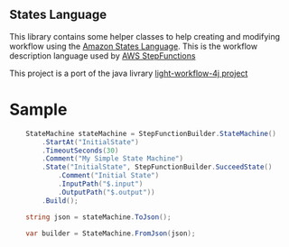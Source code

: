 ## States Language

This library contains some helper classes to help creating and modifying workflow using the [Amazon States Language](https://states-language.net/spec.html).
This is the workflow description language used by [AWS StepFunctions](https://aws.amazon.com/step-functions)

This project is a port of the java livrary [light-workflow-4j project](https://github.com/networknt/light-workflow-4j)

 
# Sample

```csharp
	StateMachine stateMachine = StepFunctionBuilder.StateMachine()
		.StartAt("InitialState")
		.TimeoutSeconds(30)
		.Comment("My Simple State Machine")
		.State("InitialState", StepFunctionBuilder.SucceedState()
			.Comment("Initial State")
			.InputPath("$.input")
			.OutputPath("$.output"))
		.Build();

    string json = stateMachine.ToJson();

    var builder = StateMachine.FromJson(json);
```